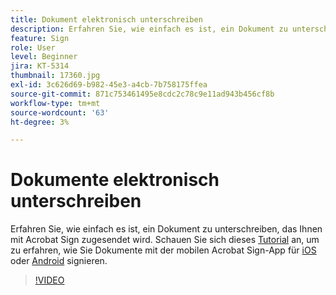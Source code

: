 ```yaml
---
title: Dokument elektronisch unterschreiben
description: Erfahren Sie, wie einfach es ist, ein Dokument zu unterschreiben, das Ihnen mit Acrobat Sign gesendet wird
feature: Sign
role: User
level: Beginner
jira: KT-5314
thumbnail: 17360.jpg
exl-id: 3c626d69-b982-45e3-a4cb-7b758175ffea
source-git-commit: 871c753461495e8cdc2c78c9e11ad943b456cf8b
workflow-type: tm+mt
source-wordcount: '63'
ht-degree: 3%

---
```


# Dokumente elektronisch unterschreiben

Erfahren Sie, wie einfach es ist, ein Dokument zu unterschreiben, das Ihnen mit Acrobat Sign zugesendet wird. Schauen Sie sich dieses [Tutorial](../mobile/sign-mobile.md) an, um zu erfahren, wie Sie Dokumente mit der mobilen Acrobat Sign-App für [iOS](https://apps.apple.com/us/app/adobe-sign/id481082197) oder [Android](https://play.google.com/store/apps/details?id=com.adobe.echosign&amp;hl=de) signieren.

>[!VIDEO](https://video.tv.adobe.com/v/3412553?quality=12&learn=on&hidetitle=true&captions=ger)
